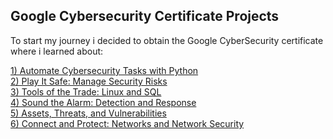 ##  Google Cybersecurity Certificate Projects


To start my journey i decided to obtain the Google CyberSecurity certificate where i learned about:

[1) Automate Cybersecurity Tasks with Python]("AutomateCybersecurityTaskswithPython")<br/>
[2) Play It Safe: Manage Security Risks]("PlayItSafeManageSecurityRisks")<br/>
[3) Tools of the Trade: Linux and SQL]("ToolsoftheTradeLinuxandSQL")<br/>
[4) Sound the Alarm: Detection and Response]("SoundtheAlarmDetectionandResponse")<br/>
[5) Assets, Threats, and Vulnerabilities]("Assets,Threats,andVulnerabilities")<br/>
[6) Connect and Protect: Networks and Network Security]("NetworksandNetworkSecurity")<br/>

